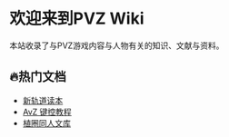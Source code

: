 # 欢迎来到PVZ Wiki

本站收录了与PVZ游戏内容与人物有关的知识、文献与资料。

## 🔥热门文档
- [新轨道读本](./track/index.md)
- [AvZ 键控教程](./avz/index.md)
- [植圈同人文库](./fanfic/index.md)
